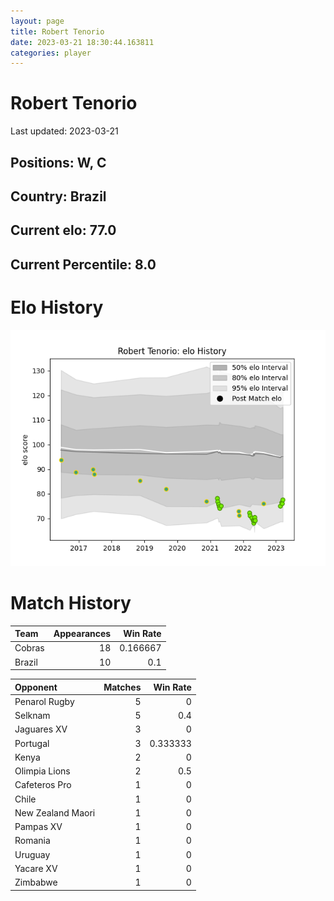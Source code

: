 ```yaml
---  
layout: page  
title: Robert Tenorio  
date: 2023-03-21 18:30:44.163811  
categories: player  
---
```

# Robert Tenorio


Last updated: 2023-03-21
## Positions: W, C

## Country: Brazil

## Current elo: 77.0

## Current Percentile: 8.0

# Elo History


![elo history](history_RobertTenorio.png)
# Match History


| Team   |   Appearances |   Win Rate |
|:-------|--------------:|-----------:|
| Cobras |            18 |   0.166667 |
| Brazil |            10 |   0.1      |

| Opponent          |   Matches |   Win Rate |
|:------------------|----------:|-----------:|
| Penarol Rugby     |         5 |   0        |
| Selknam           |         5 |   0.4      |
| Jaguares XV       |         3 |   0        |
| Portugal          |         3 |   0.333333 |
| Kenya             |         2 |   0        |
| Olimpia Lions     |         2 |   0.5      |
| Cafeteros Pro     |         1 |   0        |
| Chile             |         1 |   0        |
| New Zealand Maori |         1 |   0        |
| Pampas XV         |         1 |   0        |
| Romania           |         1 |   0        |
| Uruguay           |         1 |   0        |
| Yacare XV         |         1 |   0        |
| Zimbabwe          |         1 |   0        |